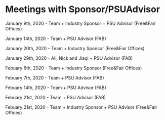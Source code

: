 # Meetings with Sponsor/PSUAdvisor
January 9th, 2020 - Team + Industry Sponsor + PSU Advisor (Free&Fair Offices)

January 14th, 2020 - Team + PSU Advisor (FAB)

January 20th, 2020 - Team + Industry Sponsor (Free&Fair Offices)

January 29th, 2020 - Ali, Nick and Jiaqi + PSU Advisor (FAB)

Febuary 6th, 2020 - Team + Industry Sponsor (Free&Fair Offices)

Febuary 7th, 2020 - Team + PSU Advisor (FAB)

Febuary 14th, 2020 - Team + PSU Advisor (FAB)

Febuary 21st, 2020 - Team + PSU Advisor (FAB)

Febuary 21st, 2020 -  Team + Industry Sponsor + PSU Advisor (Free&Fair Offices)





